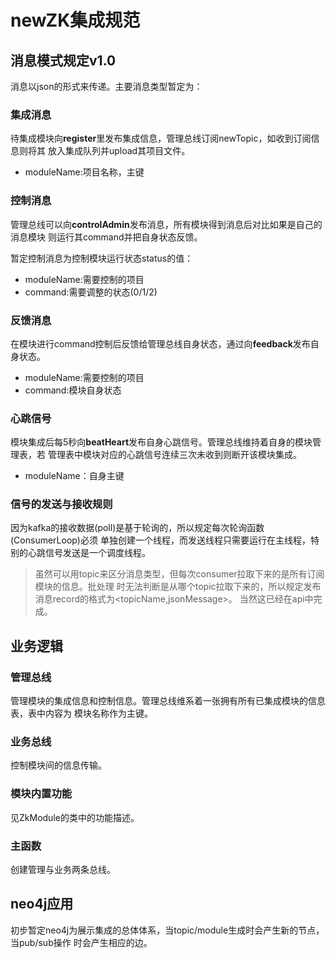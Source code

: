 # newZK集成规范

## 消息模式规定v1.0

消息以json的形式来传递。主要消息类型暂定为：

### 集成消息

待集成模块向**register**里发布集成信息，管理总线订阅newTopic，如收到订阅信息则将其
放入集成队列并upload其项目文件。

- moduleName:项目名称，主键

### 控制消息

管理总线可以向**controlAdmin**发布消息，所有模块得到消息后对比如果是自己的消息模块
则运行其command并把自身状态反馈。

暂定控制消息为控制模块运行状态status的值：

- moduleName:需要控制的项目
- command:需要调整的状态(0/1/2)

### 反馈消息

在模块进行command控制后反馈给管理总线自身状态，通过向**feedback**发布自身状态。

- moduleName:需要控制的项目
- command:模块自身状态

### 心跳信号

模块集成后每5秒向**beatHeart**发布自身心跳信号。管理总线维持着自身的模块管理表，若
管理表中模块对应的心跳信号连续三次未收到则断开该模块集成。

- moduleName：自身主键

### 信号的发送与接收规则

因为kafka的接收数据(poll)是基于轮询的，所以规定每次轮询函数(ConsumerLoop)必须
单独创建一个线程，而发送线程只需要运行在主线程，特别的心跳信号发送是一个调度线程。


> 虽然可以用topic来区分消息类型，但每次consumer拉取下来的是所有订阅模块的信息。批处理
>时无法判断是从哪个topic拉取下来的，所以规定发布消息record的格式为\<topicName,jsonMessage>。
>当然这已经在api中完成。

## 业务逻辑

### 管理总线

管理模块的集成信息和控制信息。管理总线维系着一张拥有所有已集成模块的信息表，表中内容为
模块名称作为主键。

### 业务总线

控制模块间的信息传输。

### 模块内置功能

见ZkModule的类中的功能描述。

### 主函数

创建管理与业务两条总线。

## neo4j应用

初步暂定neo4j为展示集成的总体体系，当topic/module生成时会产生新的节点，当pub/sub操作
时会产生相应的边。

